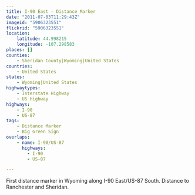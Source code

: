 ```yaml
---
title: I-90 East - Distance Marker
date: "2011-07-03T11:29:43Z"
imageid: "5906323551"
flickrid: "5906323551"
location:
    latitude: 44.998215
    longitude: -107.298583
places: []
counties:
    - Sheridan County|Wyoming|United States
countries:
    - United States
states:
    - Wyoming|United States
highwaytypes:
    - Interstate Highway
    - US Highway
highways:
    - I-90
    - US-87
tags:
    - Distance Marker
    - Big Green Sign
overlaps:
    - name: I-90/US-87
      highways:
        - I-90
        - US-87

---
```

First distance marker in Wyoming along I-90 East/US-87 South.  Distance to Ranchester and Sheridan.